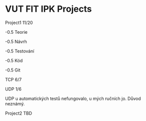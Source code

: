 # VUT FIT IPK Projects

Project1 11/20

-0.5 Teorie

-0.5 Návrh

-0.5 Testování

-0.5 Kód

-0.5 Git

TCP 6/7

UDP 1/6

UDP u automatických testů nefungovalo, u mých ručních jo. Důvod neznámý.

Project2 TBD
